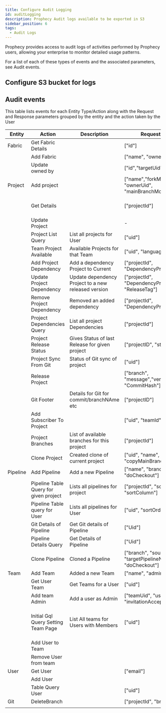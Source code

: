 ```yaml
---
title: Configure Audit Logging
id: auditLogging
description: Prophecy Audit logs available to be exported in S3
sidebar_position: 6
tags:
  - Audit Logs
---
```


Prophecy provides access to audit logs of activities performed by Prophecy users, allowing your enterprise to monitor detailed usage patterns.

For a list of each of these types of events and the associated parameters, see Audit events.

## Configure S3 bucket for logs

## Audit events

This table lists events for each Entity Type/Action along with the Request and Response parameters grouped by the entity and the action taken by the User

| Entity   | Action                                 | Description                                         | Request Parameters                                                             | Response Parameters                                                                                                                                                                                                              |
| -------- | -------------------------------------- | --------------------------------------------------- | ------------------------------------------------------------------------------ | -------------------------------------------------------------------------------------------------------------------------------------------------------------------------------------------------------------------------------- |
| Fabric   | Get Fabric Details                     |                                                     | ["id"]                                                                         | ["_id", "name", "teamName", "Fabric type", "Details based on Fabric type like Airflow Info/ jobs sizes for Spark, etc"]                                                                                                          |
|          | Add Fabric                             |                                                     | ["name", "ownerUid"]                                                           | ["id"]                                                                                                                                                                                                                           |
|          | Update owned by                        |                                                     | ["id","targetUid"]                                                             | -                                                                                                                                                                                                                                |
| Project  | Add project                            |                                                     | ["name","forkMode","language", "ownerUid", "mainBranchModificationAllowed"]    | ["id","name"]                                                                                                                                                                                                                    |
|          | Get Details                            |                                                     | ["projectId"]                                                                  | ["id","name","language", "latestReleaseVersion","gitContext","projectDependencies","pipelines", "Jobs", "Subgraphs", "Datasets"]                                                                                                 |
|          | Update Project                         |                                                     | -                                                                              | -                                                                                                                                                                                                                                |
|          | Project List Query                     | List all projects for User                          | ["uid"]                                                                        | ["teamId, "teamName", "ProjectId", "ProjectName", "language"]                                                                                                                                                                    |
|          | Team Project Available                 | Available Projects for that Team                    | ["uid", "language"]                                                            | ["id", "name", "description", "latestReleaseVersion"]                                                                                                                                                                            |
|          | Add Project Dependency                 | Add a dependency Project to Current                 | ["projectId", "DependencyProjectUid"]                                          | ["_id", "name"]                                                                                                                                                                                                                  |
|          | Update Project Dependency              | Update dependency Project to a new released version | ["projectId", "DependencyProjectUid", "ReleaseTag"]                            | ["_id", "name"]                                                                                                                                                                                                                  |
|          | Remove Project Dependency              | Removed an added dependency                         | ["projectId", "DependencyProjectUid"]                                          | ["_id", "name"]                                                                                                                                                                                                                  |
|          | Project Dependencies Query             | List all project Dependencies                       | ["projectId"]                                                                  | ["projectDependencyVersion", "id", "name", "description", "created", "latestReleaseVersion"]                                                                                                                                     |
|          | Project Release Status                 | Gives Status of last Release for given project      | ["projectID", "statuses"]                                                      | ["status"]                                                                                                                                                                                                                       |
|          | Project Sync From Git                  | Status of Git sync of project                       | ["uid"]                                                                        | ["id","language","syncMode","externalSyncStatus","savedGitCredsStatus" ]                                                                                                                                                         |
|          | Release Project                        |                                                     | ["branch", "message","version","projectID", "CommitHash"]                      |                                                                                                                                                                                                                                  |
|          | Git Footer                             | Details for Git for commit/branchNAme etc           | ["projectID"]                                                                  | ["id","name", "mainBranch", "forkMade", "workingGitContext"]                                                                                                                                                                     |
|          | Add Subscriber To Project              |                                                     | ["uid", "teamId"]                                                              |                                                                                                                                                                                                                                  |
|          | Project Branches                       | List of available branches for this project         | ["projectId"]                                                                  | ["mainBranch", "workingBranchName", "workingBranchType", availableBranch]                                                                                                                                                        |
|          | Clone Project                          | Created clone of current project                    | ["uid", "name", "teamUid", "copyMainBranchReleaseTags"]                        | ["_id", "name"]                                                                                                                                                                                                                  |
| Pipeline | Add Pipeline                           | Add a new Pipeline                                  | ["name", "branch", "ownerId", "doCheckout"]                                    | ["_id", "name"]                                                                                                                                                                                                                  |
|          | Pipeline Table Query for given project | Lists all pipelines for project                     | ["projectId", "sortOrder", "sortColumn"]                                       | ["_id", "name", "mode", "createdAt", "createdBy", "modified" ]                                                                                                                                                                   |
|          | Pipeline Table query for User          | Lists all pipelines for User                        | ["uid", "sortOrder", "sortColumn"]                                             | ["_id", "name", "projectID", "projectName", "mode", "createdAt", "createdBy", "modified" ]                                                                                                                                       |
|          | Git Details of Pipeline                | Get Git details of Pipeline                         | ["Uid"]                                                                        | ["workingBranchName", "type", "uncommittedFiles", "uncommittedFilesCount" ]                                                                                                                                                      |
|          | Pipeline Details Query                 | Get Details of Pipeline                             | ["Uid"]                                                                        | ["name", "id", "path", "projectID", "projectName", "workingBranchName", "mainBranch"]                                                                                                                                            |
|          | Clone Pipeline                         | Cloned a Pipeline                                   | ["branch", "sourcePipelineId", "targetPipelineName", "ownerUid", "doCheckout"] | ["_id", "name"]                                                                                                                                                                                                                  |
| Team     | Add Team                               | Added a new Team                                    | ["name", "adminUid"]                                                           | ["_id", "name", "__typeName"]                                                                                                                                                                                                    |
|          | Get User Team                          | Get Teams for a User                                | ["uid"]                                                                        | ["_id", "teamId", "teamName"]                                                                                                                                                                                                    |
|          | Add team Admin                         | Add a user as Admin                                 | ["teamUid", "userUid", "invitationAccepted"]                                   |                                                                                                                                                                                                                                  |
|          | Initial Gql Query Setting Team Page    | List All teams for Users with Members               | ["uid"]                                                                        | ["_id", "teamId", "teamName", "members.Id", "members.FirstName,"members.LastName", "members.Email", "members.InvitationAccepted","admins.Id", "admins.FirstName,"admins.LastName", "admins.Email", "admins.InvitationAccepted" ] |
|          | Add User to Team                       |                                                     |                                                                                |                                                                                                                                                                                                                                  |
|          | Remove User from team                  |                                                     |                                                                                |                                                                                                                                                                                                                                  |
| User     | Get User                               |                                                     | ["email"]                                                                      | ["_id","name","firstName","lastName","email","created","createdBy"]                                                                                                                                                              |
|          | Add User                               |                                                     |                                                                                |                                                                                                                                                                                                                                  |
|          | Table Query User                       |                                                     | ["uid"]                                                                        | ["_id","firstName","lastName","company","email"]                                                                                                                                                                                 |
| Git      | DeleteBranch                           |                                                     | ["projectId", "branchName"]                                                    |                                                                                                                                                                                                                                  |
|          |                                        |                                                     |                                                                                |                                                                                                                                                                                                                                  |
